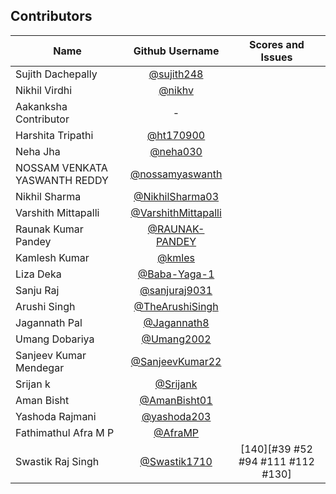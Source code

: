 ## Contributors

| Name                          |                         Github Username                          |          Scores and Issues         |
| ----------------------------- | :--------------------------------------------------------------: |  :------------------------------:  |
| Sujith Dachepally             |          [@sujith248](https://www.github.com/sujith248)          |
| Nikhil Virdhi                 |              [@nikhv](https://www.github.com/nikhv)              |
| Aakanksha Contributor         |                                -                                 |
| Harshita Tripathi             |           [@ht170900](https://www.github.com/ht170900)           |
| Neha Jha                      |            [@neha030](https://www.github.com/neha030)            |
| NOSSAM VENKATA YASWANTH REDDY |     [@nossamyaswanth](https://www.github.com/nossamyaswanth)     |
| Nikhil Sharma                 |     [@NikhilSharma03](https://www.github.com/NikhilSharma03)     |
| Varshith Mittapalli           | [@VarshithMittapalli](https://www.github.com/VarshithMittapalli) |
| Raunak Kumar Pandey           |      [@RAUNAK-PANDEY](https://www.github.com/RAUNAK-PANDEY)      |
| Kamlesh Kumar                 |              [@kmles](https://www.github.com/kmles)              |
| Liza Deka                     |        [@Baba-Yaga-1](https://www.github.com/Baba-Yaga-1)        |
| Sanju Raj                     |             [@sanjuraj9031](https://www.github.com/)             |
| Arushi Singh                  |     [@TheArushiSingh](https://www.github.com/TheArushiSingh)     |
| Jagannath Pal                 |         [@Jagannath8](https://www.github.com/Jagannath8)         |
| Umang Dobariya                |            [@Umang2002](https://github.com/Umang2002)            |
| Sanjeev Kumar Mendegar        |       [@SanjeevKumar22](https://github.com/SanjeevKumar22)       |
| Srijan k                      |              [@Srijank](https://github.com/Srijank)              |
| Aman Bisht                    |          [@AmanBisht01](https://github.com/AmanBisht01)          |
| Yashoda Rajmani               |          [@yashoda203](https://github.com/yashoda203)            |
| Fathimathul Afra M P          |          [@AfraMP](https://www.github.com/AfraMP)                |
| Swastik Raj Singh             |          [@Swastik1710](https://www.github.com/Swastik1710)      |  [140][#39 #52 #94 #111 #112 #130]    |
